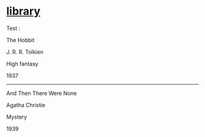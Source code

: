 # <a href="https://valeriol94.github.io/library/">library</a>

Test :


The Hobbit

J. R. R. Tolkien  

High fantasy

1937

________

And Then There Were None

Agatha Christie

Mystery

1939
